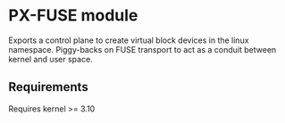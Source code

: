 # PX-FUSE module

Exports a control plane to create virtual block devices in the linux namespace. Piggy-backs on FUSE transport to act as a conduit between kernel and user space. 


## Requirements

Requires kernel >= 3.10
